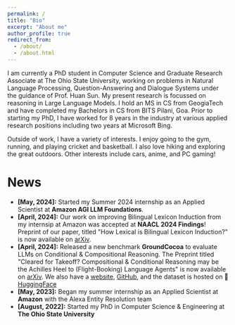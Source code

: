 ```yaml
---
permalink: /
title: "Bio"
excerpt: "About me"
author_profile: true
redirect_from: 
  - /about/
  - /about.html
---
```




I am currently a PhD student in Computer Science and Graduate Research Associate at The Ohio State University, working on problems in Natural Language Processing, Question-Answering and Dialogue Systems under the guidance of Prof. Huan Sun. My present research is focussed on reasoning in Large Language Models. I hold an MS in CS from GeogiaTech and have completed my Bachelors in CS from BITS Pilani, Goa. Prior to starting my PhD, I have worked for 8 years in the industry at various applied research positions including two years at Microsoft Bing.

Outside of work, I have a variety of interests. I enjoy going to the gym, running, and playing cricket and basketball. I also love hiking and exploring the great outdoors. Other interests include cars, anime, and PC gaming!

# News
- **[May, 2024]:** Started my Summer 2024 internship as an Applied Scientist at **Amazon AGI LLM Foundations**.
- **[April, 2024]:** Our work on improving Bilingual Lexicon Induction from my internsip at Amazon was accepted at **NAACL 2024 Findings**! Preprint of our paper, titled "How Lexical is Bilingual Lexicon Induction?" is now available on [arXiv](https://arxiv.org/pdf/2404.04221.pdf).
- **[April, 2024]:** Released a new benchmark **GroundCocoa** to evaluate LLMs on Conditional & Compositional Reasoning. The Preprint titled "Cleared for Takeoff? Compositional & Conditional Reasoning may be the Achilles Heel to (Flight-Booking) Language Agents" is now available on [arXiv](https://arxiv.org/abs/2404.04237). We also have a [website](https://osu-nlp-group.github.io/GroundCocoa/), [GitHub](https://github.com/OSU-NLP-Group/GroundCocoa), and the dataset is hosted on 🤗 [HuggingFace](https://huggingface.co/datasets/harsh147/GroundCocoa)
- **[May, 2023]:** Began my summer internship as an Applied Scientist at **Amazon** with the Alexa Entity Resolution team
- **[August, 2022]:** Started my PhD in Computer Science & Engineering at **The Ohio State University**
